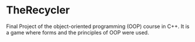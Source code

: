 # TheRecycler

Final Project of the object-oriented programming (OOP) course in C++. 
It is a game where forms and the principles of OOP were used. 
